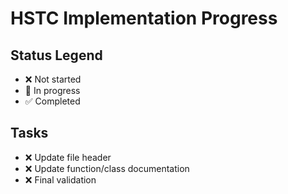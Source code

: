 # HSTC Implementation Progress

## Status Legend

- ❌ Not started
- 🔄 In progress
- ✅ Completed

## Tasks

- ❌ Update file header
- ❌ Update function/class documentation
- ❌ Final validation
